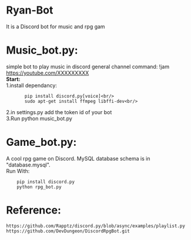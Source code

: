 # Ryan-Bot
 It is a Discord bot for music and rpg gam
 
# Music_bot.py:
simple bot to play music in discord general channel command:
        !jam https://youtube.com/XXXXXXXXX<br/>
<b>Start:</b><br/>
1.install dependancy:<br/>

           pip install discord.py[voice]<br/>
           sudo apt-get install ffmpeg libffi-dev<br/>
           
2.in settings.py add the token id of your bot<br/>
3.Run python music_bot.py<br/>

# Game_bot.py:
A cool rpg game on Discord.
MySQL database schema is in "database.mysql".<br/>
Run With:

        pip install discord.py
        python rpg_bot.py

# Reference:
    https://github.com/Rapptz/discord.py/blob/async/examples/playlist.py
    https://github.com/DevDungeon/DiscordRpgBot.git
